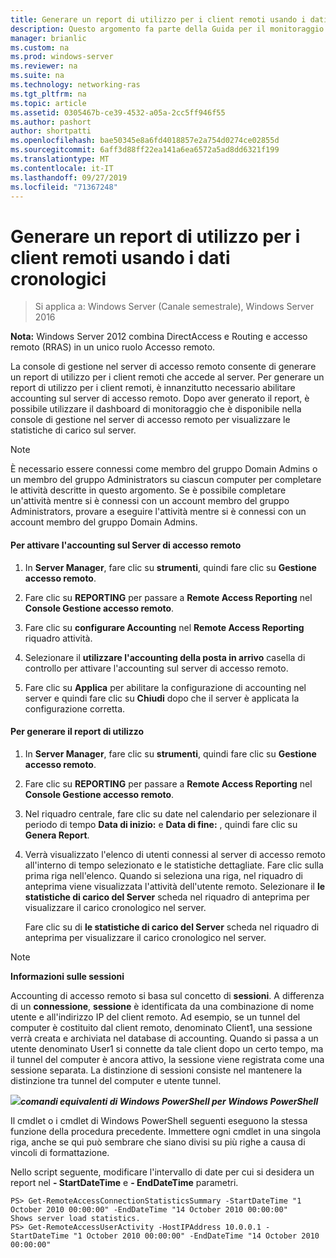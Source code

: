 ```yaml
---
title: Generare un report di utilizzo per i client remoti usando i dati cronologici
description: Questo argomento fa parte della Guida per il monitoraggio e l'accounting di accesso remoto in Windows Server 2016.
manager: brianlic
ms.custom: na
ms.prod: windows-server
ms.reviewer: na
ms.suite: na
ms.technology: networking-ras
ms.tgt_pltfrm: na
ms.topic: article
ms.assetid: 0305467b-ce39-4532-a05a-2cc5ff946f55
ms.author: pashort
author: shortpatti
ms.openlocfilehash: bae50345e8a6fd4018857e2a754d0274ce02855d
ms.sourcegitcommit: 6aff3d88ff22ea141a6ea6572a5ad8dd6321f199
ms.translationtype: MT
ms.contentlocale: it-IT
ms.lasthandoff: 09/27/2019
ms.locfileid: "71367248"
---
```

# <a name="generate-a-usage-report-for-remote-clients-using-historical-data"></a>Generare un report di utilizzo per i client remoti usando i dati cronologici

>Si applica a: Windows Server (Canale semestrale), Windows Server 2016

**Nota:** Windows Server 2012 combina DirectAccess e Routing e accesso remoto (RRAS) in un unico ruolo Accesso remoto.  
  
La console di gestione nel server di accesso remoto consente di generare un report di utilizzo per i client remoti che accede al server. Per generare un report di utilizzo per i client remoti, è innanzitutto necessario abilitare accounting sul server di accesso remoto. Dopo aver generato il report, è possibile utilizzare il dashboard di monitoraggio che è disponibile nella console di gestione nel server di accesso remoto per visualizzare le statistiche di carico sul server.  
  
> [!NOTE]  
> È necessario essere connessi come membro del gruppo Domain Admins o un membro del gruppo Administrators su ciascun computer per completare le attività descritte in questo argomento. Se è possibile completare un'attività mentre si è connessi con un account membro del gruppo Administrators, provare a eseguire l'attività mentre si è connessi con un account membro del gruppo Domain Admins.  
  
#### <a name="to-enable-accounting-on-the-remote-access-server"></a>Per attivare l'accounting sul Server di accesso remoto  
  
1.  In **Server Manager**, fare clic su **strumenti**, quindi fare clic su **Gestione accesso remoto**.  
  
2.  Fare clic su **REPORTING** per passare a **Remote Access Reporting** nel **Console Gestione accesso remoto**.  
  
3.  Fare clic su **configurare Accounting** nel **Remote Access Reporting** riquadro attività.  
  
4.  Selezionare il **utilizzare l'accounting della posta in arrivo** casella di controllo per attivare l'accounting sul server di accesso remoto.  
  
5.  Fare clic su **Applica** per abilitare la configurazione di accounting nel server e quindi fare clic su **Chiudi** dopo che il server è applicata la configurazione corretta.  
  
#### <a name="to-generate-the-usage-report"></a>Per generare il report di utilizzo  
  
1.  In **Server Manager**, fare clic su **strumenti**, quindi fare clic su **Gestione accesso remoto**.  
  
2.  Fare clic su **REPORTING** per passare a **Remote Access Reporting** nel **Console Gestione accesso remoto**.  
  
3.  Nel riquadro centrale, fare clic su date nel calendario per selezionare il periodo di tempo **Data di inizio:** e **Data di fine:** , quindi fare clic su **Genera Report**.  
  
4.  Verrà visualizzato l'elenco di utenti connessi al server di accesso remoto all'interno di tempo selezionato e le statistiche dettagliate. Fare clic sulla prima riga nell'elenco. Quando si seleziona una riga, nel riquadro di anteprima viene visualizzata l'attività dell'utente remoto. Selezionare il **le statistiche di carico del Server** scheda nel riquadro di anteprima per visualizzare il carico cronologico nel server.  
  
    Fare clic su di **le statistiche di carico del Server** scheda nel riquadro di anteprima per visualizzare il carico cronologico nel server.  
  
> [!NOTE]  
> **Informazioni sulle sessioni**  
>   
> Accounting di accesso remoto si basa sul concetto di **sessioni**. A differenza di un **connessione**,  **sessione** è identificata da una combinazione di nome utente e all'indirizzo IP del client remoto. Ad esempio, se un tunnel del computer è costituito dal client remoto, denominato Client1, una sessione verrà creata e archiviata nel database di accounting. Quando si passa a un utente denominato User1 si connette da tale client dopo un certo tempo, ma il tunnel del computer è ancora attivo, la sessione viene registrata come una sessione separata. La distinzione di sessioni consiste nel mantenere la distinzione tra tunnel del computer e utente tunnel.  
  
![](../../../media/Generate-a-usage-report-for-remote-clients-using-historical-data/PowerShellLogoSmall.gif)***<em>comandi equivalenti di Windows PowerShell</em> per Windows PowerShell***  
  
Il cmdlet o i cmdlet di Windows PowerShell seguenti eseguono la stessa funzione della procedura precedente. Immettere ogni cmdlet in una singola riga, anche se qui può sembrare che siano divisi su più righe a causa di vincoli di formattazione.  
  
Nello script seguente, modificare l'intervallo di date per cui si desidera un report nel **- StartDateTime** e **- EndDateTime** parametri.  
  
```  
PS> Get-RemoteAccessConnectionStatisticsSummary -StartDateTime "1 October 2010 00:00:00" -EndDateTime "14 October 2010 00:00:00"  
Shows server load statistics.  
PS> Get-RemoteAccessUserActivity -HostIPAddress 10.0.0.1 -StartDateTime "1 October 2010 00:00:00" -EndDateTime "14 October 2010 00:00:00"  
```  
  


